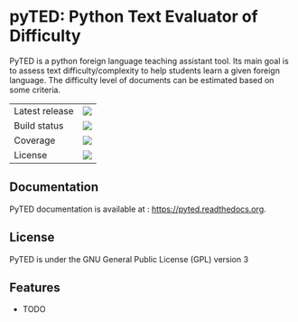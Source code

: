 
pyTED: Python Text Evaluator of Difficulty
==========================================

PyTED is a python foreign language teaching assistant tool. Its main goal is to assess text difficulty/complexity to help students learn a given foreign language. The difficulty level of documents can be estimated based on some criteria. 


<table>
    <tr>
        <td>Latest release</td>
        <td>
            <a href = "https://codecov.io/gh/Antoch03/pyted">
            <img src = "https://codecov.io/github/Antoch03/pyted/branch/master/graph/badge.svg"/>
            </a>
        </td>
    </tr>
    <tr>
        <td>Build status</td>
        <td>
            <a href = "https://travis-ci.org/Antoch03/pyted">
            <img src = "https://travis-ci.org/Antoch03/pyted/pyted.svg?branch=master"/>
            </a>
        </td>
    </tr>
    <tr>
        <td>Coverage</td>
        <td>
            <a href = "https://codecov.io/gh/Antoch03/pyted">
            <img src = "https://codecov.io/github/Antoch03/pyted/branch/master/graph/badge.svg"/>
            </a>
        </td>
    </tr>
    <tr>
        <td>License</td>
        <td>
            <a href = "https://codecov.io/gh/Antoch03/pyted">
            <img src = "https://codecov.io/github/Antoch03/pyted/branch/master/graph/badge.svg"/>
            </a>
        </td>
    </tr>
</table>


Documentation
-------------

PyTED documentation is available at : https://pyted.readthedocs.org. 


License
-------

PyTED is under the GNU General Public License (GPL) version 3


Features
--------

* TODO
